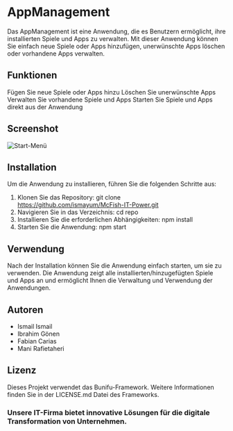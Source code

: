 
# AppManagement

Das AppManagement ist eine Anwendung, die es Benutzern ermöglicht, ihre installierten Spiele und Apps zu verwalten. Mit dieser Anwendung können Sie einfach neue Spiele oder Apps hinzufügen, unerwünschte Apps löschen oder vorhandene Apps verwalten.

## Funktionen
Fügen Sie neue Spiele oder Apps hinzu
Löschen Sie unerwünschte Apps
Verwalten Sie vorhandene Spiele und Apps
Starten Sie Spiele und Apps direkt aus der Anwendung

## Screenshot
![Start-Menü](https://my.mail.de/dl/5c49b6df15bce0645873c80096e0c0af)

## Installation
Um die Anwendung zu installieren, führen Sie die folgenden Schritte aus:

1. Klonen Sie das Repository: git clone https://github.com/ismayum/McFish-IT-Power.git
2. Navigieren Sie in das Verzeichnis: cd repo
3. Installieren Sie die erforderlichen Abhängigkeiten: npm install
4. Starten Sie die Anwendung: npm start

## Verwendung
Nach der Installation können Sie die Anwendung einfach starten, um sie zu verwenden. Die Anwendung zeigt alle installierten/hinzugefügten Spiele und Apps an und ermöglicht Ihnen die Verwaltung und Verwendung der Anwendungen.

## Autoren
+ Ismail Ismail
+ Ibrahim Gönen
+ Fabian Carias
+ Mani Rafietaheri

## Lizenz
Dieses Projekt verwendet das Bunifu-Framework. Weitere Informationen finden Sie in der LICENSE.md Datei des Frameworks.

### Unsere IT-Firma bietet innovative Lösungen für die digitale Transformation von Unternehmen. 

